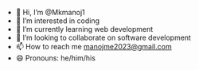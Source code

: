 - 👋 Hi, I’m @Mkmanoj1
- 👀 I’m interested in coding 
- 🌱 I’m currently learning web development 
- 💞️ I’m looking to collaborate on software development 
- 📫 How to reach me manojme2023@gmail.com
- 😄 Pronouns: he/him/his


<!---
Mkmanoj1/Mkmanoj1 is a ✨ special ✨ repository because its `README.md` (this file) appears on your GitHub profile.
You can click the Preview link to take a look at your changes.
--->
